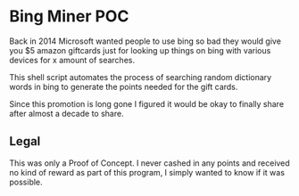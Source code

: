 # Bing Miner POC

Back in 2014 Microsoft wanted people to use bing so bad they would give you $5 amazon giftcards just for looking up things on bing with various devices for x amount of searches.

This shell script automates the process of searching random dictionary words in bing to generate the points needed for the gift cards.

Since this promotion is long gone I figured it would be okay to finally share after almost a decade to share.

## Legal

This was only a Proof of Concept. I never cashed in any points and received no kind of reward as part of this program, I simply wanted to know if it was possible.


